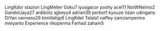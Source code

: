 LingKdor
stazion
LingMeller
Goku7
iyusgacor
poshy
acel11
NotWNelmo2
GandolJaya27
ardibotz
ajjkeyy4
adrian39
perbot1
kyouze
õzan
udingans
DiYan
vanness29
bimillahjp6
LingKdet
Telala1
naffey
zamzamperma
melyanto
Experience
rikoperma
Farhad
zaham5
